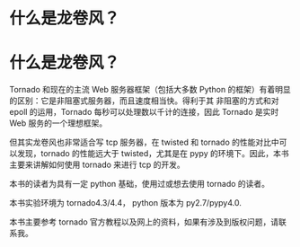 # 什么是龙卷风？

# 什么是龙卷风？

Tornado 和现在的主流 Web 服务器框架（包括大多数 Python 的框架）有着明显的区别：它是非阻塞式服务器，而且速度相当快。得利于其 非阻塞的方式和对 epoll 的运用，Tornado 每秒可以处理数以千计的连接，因此 Tornado 是实时 Web 服务的一个理想框架。

但其实龙卷风也非常适合写 tcp 服务器，在 twisted 和 tornado 的性能对比中可以发现，tornado 的性能远大于 twisted，尤其是在 pypy 的环境下。因此，本书主要来讲解如何使用 tornado 来进行 tcp 的开发。

本书的读者为具有一定 python 基础，使用过或想去使用 tornado 的读者。

本书实验环境为 tornado4.3/4.4， python 版本为 py2.7/pypy4.0.

本书主要参考 tornado 官方教程以及网上的资料，如果有涉及到版权问题，请联系我。
